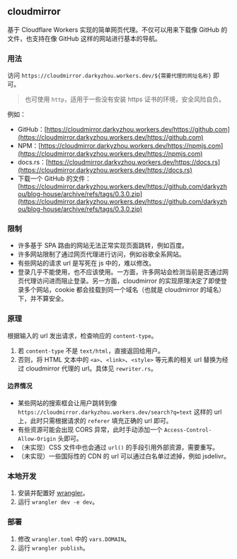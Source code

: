 ## cloudmirror

基于 Cloudflare Workers 实现的简单网页代理。不仅可以用来下载像 GitHub 的文件，也支持在像 GitHub 这样的网站进行基本的导航。

### 用法

访问 `https://cloudmirror.darkyzhou.workers.dev/${需要代理的网址名称}` 即可。

> 也可使用 `http`，适用于一些没有安装 https 证书的环境，安全风险自负。

例如：

- GitHub：[https://cloudmirror.darkyzhou.workers.dev/https://github.com](https://cloudmirror.darkyzhou.workers.dev/https://github.com)
- NPM：[https://cloudmirror.darkyzhou.workers.dev/https://npmjs.com](https://cloudmirror.darkyzhou.workers.dev/https://npmjs.com)
- docs.rs：[https://cloudmirror.darkyzhou.workers.dev/https://docs.rs](https://cloudmirror.darkyzhou.workers.dev/https://docs.rs)
- 下载一个 GitHub 的文件：[https://cloudmirror.darkyzhou.workers.dev/https://github.com/darkyzhou/blog-house/archive/refs/tags/0.3.0.zip](https://cloudmirror.darkyzhou.workers.dev/https://github.com/darkyzhou/blog-house/archive/refs/tags/0.3.0.zip)

### 限制

- 许多基于 SPA 路由的网站无法正常实现页面跳转，例如百度。
- 许多网站限制了通过网页代理进行访问，例如谷歌全系网站。
- 有些网站的请求 url 是写死在 js 中的，难以修改。
- 登录几乎不能使用，也不应该使用。一方面，许多网站会检测当前是否通过网页代理访问进而阻止登录。另一方面，cloudmirror 的实现原理决定了即使登录多个网站，cookie 都会挂载到同一个域名（也就是 cloudmirror 的域名）下，并不算安全。

### 原理

根据输入的 url 发出请求，检查响应的 `content-type`。

1. 若 `content-type` 不是 `text/html`，直接返回给用户。
2. 否则，将 HTML 文本中的 `<a>`、`<link>`、`<style>` 等元素的相关 url 替换为经过 cloudmirror 代理的 url。具体见 `rewriter.rs`。

#### 边界情况

- 某些网站的搜索框会让用户跳转到像 `https://cloudmirror.darkyzhou.workers.dev/search?q=text` 这样的 url 上，此时只需根据请求的 `referer` 填充正确的 url 即可。
- 有些资源可能会出现 CORS 异常，此时手动添加一个 `Access-Control-Allow-Origin` 头即可。
- （未实现）CSS 文件中也会通过 `url()` 的手段引用外部资源，需要重写。
- （未实现）一些国际性的 CDN 的 url 可以通过白名单过滤掉，例如 jsdelivr。

### 本地开发

1. 安装并配置好 [wrangler](https://github.com/cloudflare/wrangler)。
2. 运行 `wrangler dev -e dev`。

### 部署

1. 修改 `wrangler.toml` 中的 `vars.DOMAIN`。
2. 运行 `wrangler publish`。
